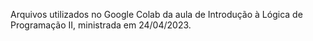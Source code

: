 Arquivos utilizados no Google Colab da aula de Introdução à Lógica de Programação II, ministrada em 24/04/2023.
